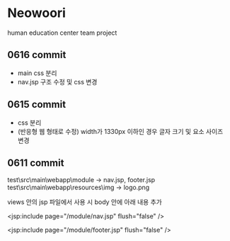# Neowoori
human education center team project

## 0616 commit
* main css 분리
* nav.jsp 구조 수정 및 css 변경

## 0615 commit
* css 분리
* (반응형 웹 형태로 수정) width가 1330px 이하인 경우 글자 크기 및 요소 사이즈 변경

## 0611 commit
test\src\main\webapp\module -> nav.jsp, footer.jsp
test\src\main\webapp\resources\img -> logo.png

views 안의 jsp 파일에서 사용 시 body 안에 아래 내용 추가

<jsp:include page="/module/nav.jsp" flush="false" />
<!-- 본인이 만든 페이지 코드 -->
<jsp:include page="/module/footer.jsp" flush="false" />

